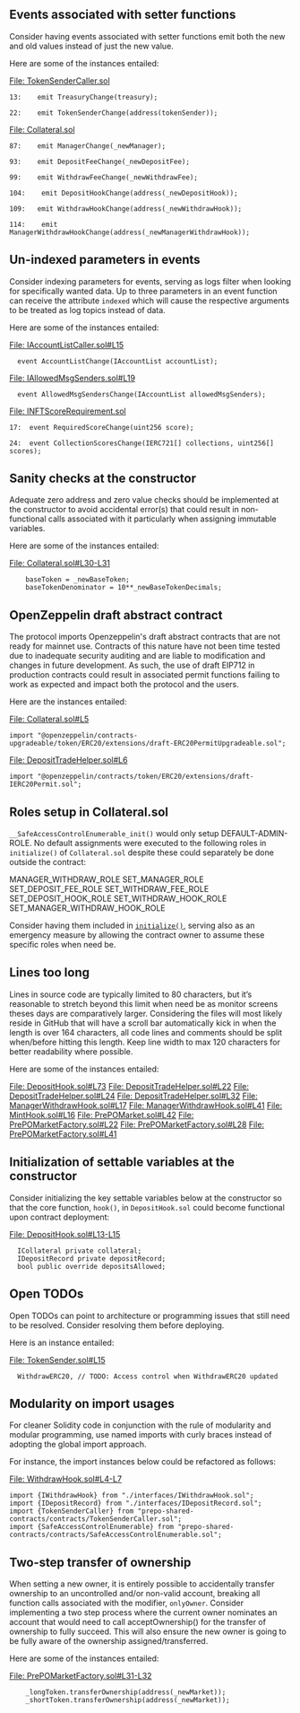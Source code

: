 ## Events associated with setter functions
Consider having events associated with setter functions emit both the new and old values instead of just the new value.

Here are some of the instances entailed:

[File: TokenSenderCaller.sol](https://github.com/prepo-io/prepo-monorepo/blob/feat/2022-12-prepo/packages/prepo-shared-contracts/contracts/TokenSenderCaller.sol)

```
13:    emit TreasuryChange(treasury);

22:    emit TokenSenderChange(address(tokenSender));
```
[File: Collateral.sol](https://github.com/prepo-io/prepo-monorepo/blob/feat/2022-12-prepo/apps/smart-contracts/core/contracts/Collateral.sol)

```
87:    emit ManagerChange(_newManager);

93:    emit DepositFeeChange(_newDepositFee);

99:    emit WithdrawFeeChange(_newWithdrawFee);

104:    emit DepositHookChange(address(_newDepositHook));

109:   emit WithdrawHookChange(address(_newWithdrawHook));

114:    emit ManagerWithdrawHookChange(address(_newManagerWithdrawHook));
```
## Un-indexed parameters in events
Consider indexing parameters for events, serving as logs filter when looking for specifically wanted data. Up to three parameters in an event function can receive the attribute `indexed` which will cause the respective arguments to be treated as log topics instead of data.

Here are some of the instances entailed:

[File: IAccountListCaller.sol#L15](https://github.com/prepo-io/prepo-monorepo/blob/feat/2022-12-prepo/packages/prepo-shared-contracts/contracts/interfaces/IAccountListCaller.sol#L15)

```
  event AccountListChange(IAccountList accountList);
```
[File: IAllowedMsgSenders.sol#L19](https://github.com/prepo-io/prepo-monorepo/blob/feat/2022-12-prepo/packages/prepo-shared-contracts/contracts/interfaces/IAllowedMsgSenders.sol#L19)

```
  event AllowedMsgSendersChange(IAccountList allowedMsgSenders);
```
[File: INFTScoreRequirement.sol](https://github.com/prepo-io/prepo-monorepo/blob/feat/2022-12-prepo/packages/prepo-shared-contracts/contracts/interfaces/INFTScoreRequirement.sol)

```
17:  event RequiredScoreChange(uint256 score);

24:  event CollectionScoresChange(IERC721[] collections, uint256[] scores);
```
## Sanity checks at the constructor
Adequate zero address and zero value checks should be implemented at the constructor to avoid accidental error(s) that could result in non-functional calls associated with it particularly when assigning immutable variables.

Here are some of the instances entailed:

[File: Collateral.sol#L30-L31](https://github.com/prepo-io/prepo-monorepo/blob/feat/2022-12-prepo/apps/smart-contracts/core/contracts/Collateral.sol#L30-L31)

```
    baseToken = _newBaseToken;
    baseTokenDenominator = 10**_newBaseTokenDecimals;
```
## OpenZeppelin draft abstract contract
The protocol imports Openzeppelin's draft abstract contracts that are not ready for mainnet use. Contracts of this nature have not been time tested due to inadequate security auditing and are liable to modification and changes in future development. As such, the use of draft EIP712 in production contracts could result in associated permit functions failing to work as expected and impact both the protocol and the users.

Here are the instances entailed:

[File: Collateral.sol#L5](https://github.com/prepo-io/prepo-monorepo/blob/feat/2022-12-prepo/apps/smart-contracts/core/contracts/Collateral.sol#L5)

```
import "@openzeppelin/contracts-upgradeable/token/ERC20/extensions/draft-ERC20PermitUpgradeable.sol";
```
[File: DepositTradeHelper.sol#L6](https://github.com/prepo-io/prepo-monorepo/blob/feat/2022-12-prepo/apps/smart-contracts/core/contracts/DepositTradeHelper.sol#L6)

```
import "@openzeppelin/contracts/token/ERC20/extensions/draft-IERC20Permit.sol";
```
## Roles setup in Collateral.sol
`__SafeAccessControlEnumerable_init()` would only setup DEFAULT-ADMIN-ROLE. No default assignments were executed to the following roles in `initialize()` of `Collateral.sol` despite these could separately be done outside the contract:

MANAGER_WITHDRAW_ROLE
SET_MANAGER_ROLE
SET_DEPOSIT_FEE_ROLE
SET_WITHDRAW_FEE_ROLE
SET_DEPOSIT_HOOK_ROLE
SET_WITHDRAW_HOOK_ROLE
SET_MANAGER_WITHDRAW_HOOK_ROLE

Consider having them included in [`initialize()`](https://github.com/prepo-io/prepo-monorepo/blob/feat/2022-12-prepo/apps/smart-contracts/core/contracts/Collateral.sol#L34-L38), serving also as an emergency measure by allowing the contract owner to assume these specific roles when need be.

## Lines too long
Lines in source code are typically limited to 80 characters, but it’s reasonable to stretch beyond this limit when need be as monitor screens theses days are comparatively larger. Considering the files will most likely reside in GitHub that will have a scroll bar automatically kick in when the length is over 164 characters, all code lines and comments should be split when/before hitting this length. Keep line width to max 120 characters for better readability where possible.

Here are some of the instances entailed:

[File: DepositHook.sol#L73](https://github.com/prepo-io/prepo-monorepo/blob/feat/2022-12-prepo/apps/smart-contracts/core/contracts/DepositHook.sol#L73)
[File: DepositTradeHelper.sol#L22](https://github.com/prepo-io/prepo-monorepo/blob/feat/2022-12-prepo/apps/smart-contracts/core/contracts/DepositTradeHelper.sol#L22)
[File: DepositTradeHelper.sol#L24](https://github.com/prepo-io/prepo-monorepo/blob/feat/2022-12-prepo/apps/smart-contracts/core/contracts/DepositTradeHelper.sol#L24)
[File: DepositTradeHelper.sol#L32](https://github.com/prepo-io/prepo-monorepo/blob/feat/2022-12-prepo/apps/smart-contracts/core/contracts/DepositTradeHelper.sol#L32)
[File: ManagerWithdrawHook.sol#L17](https://github.com/prepo-io/prepo-monorepo/blob/feat/2022-12-prepo/apps/smart-contracts/core/contracts/ManagerWithdrawHook.sol#L17)
[File: ManagerWithdrawHook.sol#L41](https://github.com/prepo-io/prepo-monorepo/blob/feat/2022-12-prepo/apps/smart-contracts/core/contracts/ManagerWithdrawHook.sol#L41)
[File: MintHook.sol#L16](https://github.com/prepo-io/prepo-monorepo/blob/feat/2022-12-prepo/apps/smart-contracts/core/contracts/MintHook.sol#L16)
[File: PrePOMarket.sol#L42](https://github.com/prepo-io/prepo-monorepo/blob/feat/2022-12-prepo/apps/smart-contracts/core/contracts/PrePOMarket.sol#L42)
[File: PrePOMarketFactory.sol#L22](https://github.com/prepo-io/prepo-monorepo/blob/feat/2022-12-prepo/apps/smart-contracts/core/contracts/PrePOMarketFactory.sol#L22)
[File: PrePOMarketFactory.sol#L28](https://github.com/prepo-io/prepo-monorepo/blob/feat/2022-12-prepo/apps/smart-contracts/core/contracts/PrePOMarketFactory.sol#L28)
[File: PrePOMarketFactory.sol#L41](https://github.com/prepo-io/prepo-monorepo/blob/feat/2022-12-prepo/apps/smart-contracts/core/contracts/PrePOMarketFactory.sol#L41)

## Initialization of settable variables at the constructor
Consider initializing the key settable variables below at the constructor so that the core function, `hook()`, in `DepositHook.sol` could become functional upon contract deployment:

[File: DepositHook.sol#L13-L15](https://github.com/prepo-io/prepo-monorepo/blob/feat/2022-12-prepo/apps/smart-contracts/core/contracts/DepositHook.sol#L13-L15)

```
  ICollateral private collateral;
  IDepositRecord private depositRecord;
  bool public override depositsAllowed;
```
## Open TODOs
Open TODOs can point to architecture or programming issues that still need to be resolved. Consider resolving them before deploying.

Here is an instance entailed:

[File: TokenSender.sol#L15](https://github.com/prepo-io/prepo-monorepo/blob/feat/2022-12-prepo/apps/smart-contracts/core/contracts/TokenSender.sol#L15)

```
  WithdrawERC20, // TODO: Access control when WithdrawERC20 updated
```
## Modularity on import usages
For cleaner Solidity code in conjunction with the rule of modularity and modular programming, use named imports with curly braces instead of adopting the global import approach.

For instance, the import instances below could be refactored as follows:

[File: WithdrawHook.sol#L4-L7](https://github.com/prepo-io/prepo-monorepo/blob/feat/2022-12-prepo/apps/smart-contracts/core/contracts/WithdrawHook.sol#L4-L7)

```
import {IWithdrawHook} from "./interfaces/IWithdrawHook.sol";
import {IDepositRecord} from "./interfaces/IDepositRecord.sol";
import {TokenSenderCaller} from "prepo-shared-contracts/contracts/TokenSenderCaller.sol";
import {SafeAccessControlEnumerable} from "prepo-shared-contracts/contracts/SafeAccessControlEnumerable.sol";
```
## Two-step transfer of ownership
When setting a new owner, it is entirely possible to accidentally transfer ownership to an uncontrolled and/or non-valid account, breaking all function calls associated with the modifier, `onlyOwner`. Consider implementing a two step process where the current owner nominates an account that would need to call acceptOwnership() for the transfer of ownership to fully succeed. This will also ensure the new owner is going to be fully aware of the ownership assigned/transferred.

Here are some of the instances entailed:

[File: PrePOMarketFactory.sol#L31-L32](https://github.com/prepo-io/prepo-monorepo/blob/feat/2022-12-prepo/apps/smart-contracts/core/contracts/PrePOMarketFactory.sol#L31-L32)

```
    _longToken.transferOwnership(address(_newMarket));
    _shortToken.transferOwnership(address(_newMarket));
```